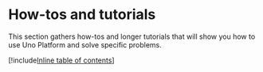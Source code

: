 # How-tos and tutorials

This section gathers how-tos and longer tutorials that will show you how to use Uno Platform and solve specific problems.

[!include[Inline table of contents](inlineTOCs/how-tos-and-tutorials-inline-toc.include)]